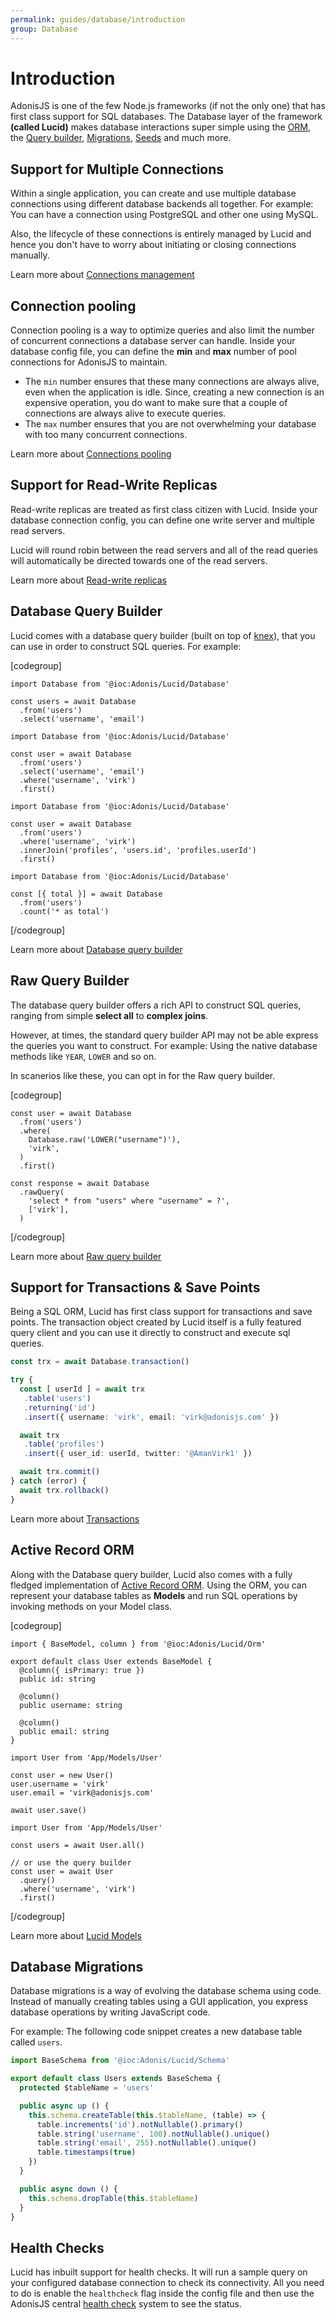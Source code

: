 ```yaml
---
permalink: guides/database/introduction
group: Database
---
```


# Introduction

AdonisJS is one of the few Node.js frameworks (if not the only one) that has first class support for SQL databases. The Database layer of the framework **(called Lucid)** makes database interactions super simple using the [ORM](), the [Query builder](), [Migrations](), [Seeds]() and much more.

## Support for Multiple Connections
Within a single application, you can create and use multiple database connections using different database backends all together. For example: You can have a connection using PostgreSQL and other one using MySQL.

Also, the lifecycle of these connections is entirely managed by Lucid and hence you don't have to worry about initiating or closing connections manually.

Learn more about [Connections management](connections-management)

## Connection pooling
Connection pooling is a way to optimize queries and also limit the number of concurrent connections a database server can handle. Inside your database config file, you can define the **min** and **max** number of pool connections for AdonisJS to maintain.

- The `min` number ensures that these many connections are always alive, even when the application is idle. Since, creating a new connection is an expensive operation, you do want to make sure that a couple of connections are always alive to execute queries.
- The `max` number ensures that you are not overwhelming your database with too many concurrent connections.

Learn more about [Connections pooling](connections-management#connection-pooling)

## Support for Read-Write Replicas
Read-write replicas are treated as first class citizen with Lucid. Inside your database connection config, you can define one write server and multiple read servers.

Lucid will round robin between the read servers and all of the read queries will automatically be directed towards one of the read servers.

Learn more about [Read-write replicas](connections-management#readwrite-replicas)

## Database Query Builder
Lucid comes with a database query builder (built on top of [knex](https://knexjs.org/)), that you can use in order to construct SQL queries. For example:

[codegroup]

```ts{}{Select All}
import Database from '@ioc:Adonis/Lucid/Database'

const users = await Database
  .from('users')
  .select('username', 'email')
```


```ts{}{Where clause}
import Database from '@ioc:Adonis/Lucid/Database'

const user = await Database
  .from('users')
  .select('username', 'email')
  .where('username', 'virk')
  .first()
```

```ts{}{Joins}
import Database from '@ioc:Adonis/Lucid/Database'

const user = await Database
  .from('users')
  .where('username', 'virk')
  .innerJoin('profiles', 'users.id', 'profiles.userId')
  .first()
```

```ts{}{Aggregates}
import Database from '@ioc:Adonis/Lucid/Database'

const [{ total }] = await Database
  .from('users')
  .count('* as total')
```

[/codegroup]

Learn more about [Database query builder](query-builder)

## Raw Query Builder
The database query builder offers a rich API to construct SQL queries, ranging from simple **select all** to **complex joins**.

However, at times, the standard query builder API may not be able express the queries you want to construct. For example: Using the native database methods like `YEAR`, `LOWER` and so on.

In scanerios like these, you can opt in for the Raw query builder.

[codegroup]

```ts{4}{Raw where clause}
const user = await Database
  .from('users')
  .where(
    Database.raw('LOWER("username")'),
    'virk',
  )
  .first()
```

```ts{}{Raw Query}
const response = await Database
  .rawQuery(
    'select * from "users" where "username" = ?',
    ['virk'],
  )
```

[/codegroup]

Learn more about [Raw query builder]()

## Support for Transactions & Save Points
Being a SQL ORM, Lucid has first class support for transactions and save points. The transaction object created by Lucid itself is a fully featured query client and you can use it directly to construct and execute sql queries.

```ts
const trx = await Database.transaction()

try {
  const [ userId ] = await trx
   .table('users')
   .returning('id')
   .insert({ username: 'virk', email: 'virk@adonisjs.com' })

  await trx
   .table('profiles')
   .insert({ user_id: userId, twitter: '@AmanVirk1' })

  await trx.commit()
} catch (error) {
  await trx.rollback()
}
```

Learn more about [Transactions]()

## Active Record ORM
Along with the Database query builder, Lucid also comes with a fully fledged implementation of [Active Record ORM](https://en.wikipedia.org/wiki/Active_record_pattern). Using the ORM, you can represent your database tables as **Models** and run SQL operations by invoking methods on your Model class.

[codegroup]

```ts{}{Model Declaration}
import { BaseModel, column } from '@ioc:Adonis/Lucid/Orm'

export default class User extends BaseModel {
  @column({ isPrimary: true })
  public id: string

  @column()
  public username: string

  @column()
  public email: string
}
```

```ts{}{Save using Model}
import User from 'App/Models/User'

const user = new User()
user.username = 'virk'
user.email = 'virk@adonisjs.com'

await user.save()
```

```ts{}{Fetch using Model}
import User from 'App/Models/User'

const users = await User.all()

// or use the query builder
const user = await User
  .query()
  .where('username', 'virk')
  .first()
```

[/codegroup]

Learn more about [Lucid Models]()

## Database Migrations

Database migrations is a way of evolving the database schema using code. Instead of manually creating tables using a GUI application, you express database operations by writing JavaScript code.

For example: The following code snippet creates a new database table called `users`.

```ts
import BaseSchema from '@ioc:Adonis/Lucid/Schema'

export default class Users extends BaseSchema {
  protected $tableName = 'users'

  public async up () {
    this.schema.createTable(this.$tableName, (table) => {
      table.increments('id').notNullable().primary()
      table.string('username', 100).notNullable().unique()
      table.string('email', 255).notNullable().unique()
      table.timestamps(true)
    })
  }

  public async down () {
    this.schema.dropTable(this.$tableName)
  }
}
```

## Health Checks
Lucid has inbuilt support for health checks. It will run a sample query on your configured database connection to check its connectivity. All you need to do is enable the `healthcheck` flag inside the config file and then use the AdonisJS central [health check](/guides/health-check) system to see the status.
